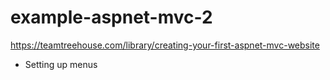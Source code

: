 ﻿# example-aspnet-mvc-2
https://teamtreehouse.com/library/creating-your-first-aspnet-mvc-website

- Setting up menus
